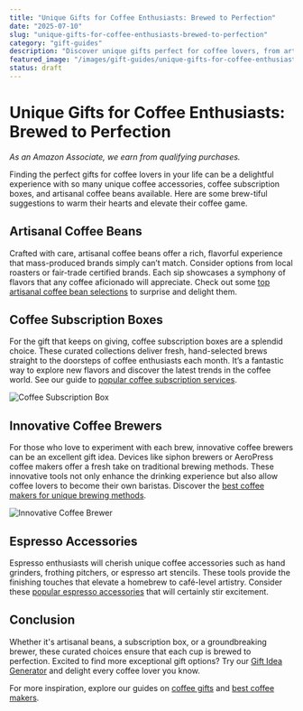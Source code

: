 ```yaml
---
title: "Unique Gifts for Coffee Enthusiasts: Brewed to Perfection"
date: "2025-07-10"
slug: "unique-gifts-for-coffee-enthusiasts-brewed-to-perfection"
category: "gift-guides"
description: "Discover unique gifts perfect for coffee lovers, from artisanal beans to innovative brewers that enhance their morning ritual."
featured_image: "/images/gift-guides/unique-gifts-for-coffee-enthusiasts-brewed-to-perfection/banner.webp"
status: draft
---
```


# Unique Gifts for Coffee Enthusiasts: Brewed to Perfection

*As an Amazon Associate, we earn from qualifying purchases.*

Finding the perfect gifts for coffee lovers in your life can be a delightful experience with so many unique coffee accessories, coffee subscription boxes, and artisanal coffee beans available. Here are some brew-tiful suggestions to warm their hearts and elevate their coffee game.

## Artisanal Coffee Beans

Crafted with care, artisanal coffee beans offer a rich, flavorful experience that mass-produced brands simply can’t match. Consider options from local roasters or fair-trade certified brands. Each sip showcases a symphony of flavors that any coffee aficionado will appreciate. Check out some [top artisanal coffee bean selections](https://www.amazon.com/s?k=artisanal+coffee+beans&tag=bright-gift-20) to surprise and delight them.

## Coffee Subscription Boxes

For the gift that keeps on giving, coffee subscription boxes are a splendid choice. These curated collections deliver fresh, hand-selected brews straight to the doorsteps of coffee enthusiasts each month. It’s a fantastic way to explore new flavors and discover the latest trends in the coffee world. See our guide to [popular coffee subscription services](https://www.amazon.com/s?k=coffee+subscription+boxes&tag=bright-gift-20).

![Coffee Subscription Box](https://via.placeholder.com/750x300.png?text=Coffee+Subscription+Box)

## Innovative Coffee Brewers

For those who love to experiment with each brew, innovative coffee brewers can be an excellent gift idea. Devices like siphon brewers or AeroPress coffee makers offer a fresh take on traditional brewing methods. These innovative tools not only enhance the drinking experience but also allow coffee lovers to become their own baristas. Discover the [best coffee makers for unique brewing methods](https://www.amazon.com/s?k=coffee+brewers&tag=bright-gift-20).

![Innovative Coffee Brewer](https://via.placeholder.com/750x300.png?text=Innovative+Coffee+Brewer)

## Espresso Accessories

Espresso enthusiasts will cherish unique coffee accessories such as hand grinders, frothing pitchers, or espresso art stencils. These tools provide the finishing touches that elevate a homebrew to café-level artistry. Consider these [popular espresso accessories](https://www.amazon.com/s?k=espresso+accessories&tag=bright-gift-20) that will certainly stir excitement.

## Conclusion

Whether it's artisanal beans, a subscription box, or a groundbreaking brewer, these curated choices ensure that each cup is brewed to perfection. Excited to find more exceptional gift options? Try our [Gift Idea Generator](https://yourwebsite.com/gift-idea-generator) and delight every coffee lover you know.

For more inspiration, explore our guides on [coffee gifts](/coffee-gifts) and [best coffee makers](/best-coffee-makers).